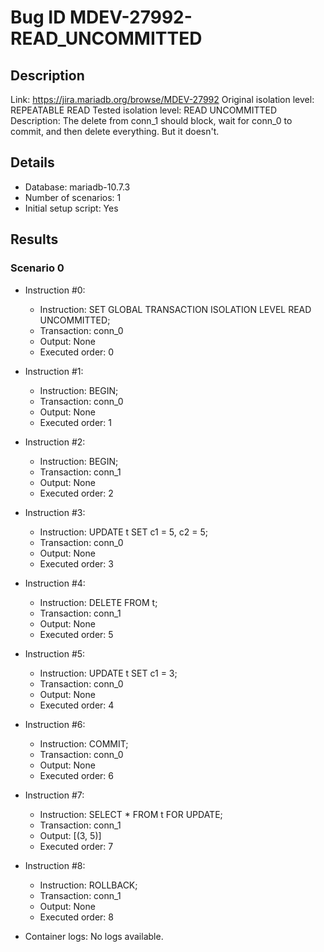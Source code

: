 # Bug ID MDEV-27992-READ_UNCOMMITTED

## Description

Link:                     https://jira.mariadb.org/browse/MDEV-27992
Original isolation level: REPEATABLE READ
Tested isolation level:   READ UNCOMMITTED
Description:              The delete from conn_1 should block, wait for conn_0 to commit, and then delete everything. But it doesn't.


## Details
 * Database: mariadb-10.7.3
 * Number of scenarios: 1
 * Initial setup script: Yes

## Results
### Scenario 0
 * Instruction #0:
     - Instruction:  SET GLOBAL TRANSACTION ISOLATION LEVEL READ UNCOMMITTED;
     - Transaction: conn_0
     - Output: None
     - Executed order: 0
 * Instruction #1:
     - Instruction:  BEGIN;
     - Transaction: conn_0
     - Output: None
     - Executed order: 1
 * Instruction #2:
     - Instruction:  BEGIN;
     - Transaction: conn_1
     - Output: None
     - Executed order: 2
 * Instruction #3:
     - Instruction:  UPDATE t SET c1 = 5, c2 = 5;
     - Transaction: conn_0
     - Output: None
     - Executed order: 3
 * Instruction #4:
     - Instruction:  DELETE FROM t;
     - Transaction: conn_1
     - Output: None
     - Executed order: 5
 * Instruction #5:
     - Instruction:  UPDATE t SET c1 = 3;
     - Transaction: conn_0
     - Output: None
     - Executed order: 4
 * Instruction #6:
     - Instruction:  COMMIT;
     - Transaction: conn_0
     - Output: None
     - Executed order: 6
 * Instruction #7:
     - Instruction:  SELECT * FROM t FOR UPDATE;
     - Transaction: conn_1
     - Output: [(3, 5)]
     - Executed order: 7
 * Instruction #8:
     - Instruction:  ROLLBACK;
     - Transaction: conn_1
     - Output: None
     - Executed order: 8

 * Container logs:
   No logs available.

